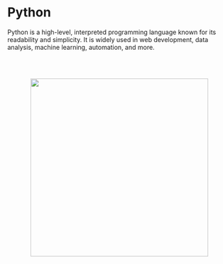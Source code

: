<h1>Python</h1>

<p>Python is a high-level, interpreted programming language known for its readability and simplicity. It is widely used in web development, data analysis, machine learning, automation, and more.</p>

<br><br>

<div align="center">
    <img src="https://upload.wikimedia.org/wikipedia/commons/c/c3/Python-logo-notext.svg" width="400px" />
</div>
